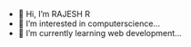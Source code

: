 - 👋 Hi, I’m  RAJESH R
- 👀 I’m interested in computerscience...
- 🌱 I’m currently learning web development...
<!---
R-RAJESH-Developer/R-RAJESH-Developer is a ✨ special ✨ repository because its `README.md` (this file) appears on your GitHub profile.
You can click the Preview link to take a look at your changes.
--->
